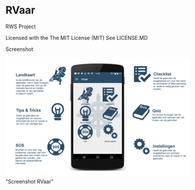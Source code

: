 # RVaar
RWS Project

Licensed with the The MIT License (MIT)
See LICENSE.MD

Screenshot 

![Screenshot rvaar](https://github.com/haydar100/RVaar/blob/master/Screenshots/appuitleg.png?raw=true) "Screenshot RVaar"
